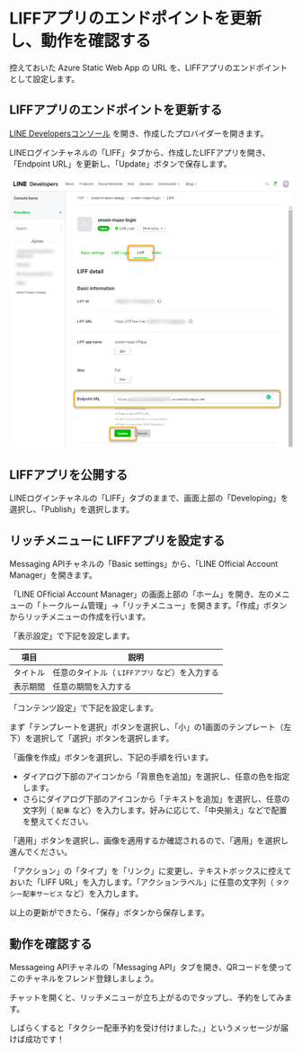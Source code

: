 # LIFFアプリのエンドポイントを更新し、動作を確認する

控えておいた Azure Static Web App の URL を、LIFFアプリのエンドポイントとして設定します。

## LIFFアプリのエンドポイントを更新する

[LINE Developersコンソール](https://developers.line.biz/console/) を開き、作成したプロバイダーを開きます。

LINEログインチャネルの「LIFF」タブから、作成したLIFFアプリを開き、「Endpoint URL」を更新し、「Update」ボタンで保存します。

![LINE Developerコンソールで「LIFF」のエンドポイントを更新する](./images/line-dev-console_update-liff-endpoint.png)

## LIFFアプリを公開する

LINEログインチャネルの「LIFF」タブのままで、画面上部の「Developing」を選択し、「Publish」を選択します。

## リッチメニューに LIFFアプリを設定する

Messaging APIチャネルの「Basic settings」から、「LINE Official Account Manager」を開きます。

「LINE OFficial Account Manager」の画面上部の「ホーム」を開き、左のメニューの「トークルーム管理」→「リッチメニュー」を開きます。「作成」ボタンからリッチメニューの作成を行います。

「表示設定」で下記を設定します。

| 項目 | 説明 |
|----|----|
| タイトル | 任意のタイトル（ `LIFFアプリ` など）を入力する |
| 表示期間 | 任意の期間を入力する |

「コンテンツ設定」で下記を設定します。

まず「テンプレートを選択」ボタンを選択し、「小」の1画面のテンプレート（左下）を選択して「選択」ボタンを選択します。

「画像を作成」ボタンを選択し、下記の手順を行います。
- ダイアログ下部のアイコンから「背景色を追加」を選択し、任意の色を指定します。
- さらにダイアログ下部のアイコンから「テキストを追加」を選択し、任意の文字列（ `配車` など）を入力します。好みに応じて、「中央揃え」などで配置を整えてください。

「適用」ボタンを選択し、画像を適用するか確認されるので、「適用」を選択し進んでください。

「アクション」の「タイプ」を「リンク」に変更し、テキストボックスに控えておいた「LIFF URL」を入力します。「アクションラベル」に任意の文字列（ `タクシー配車サービス` など）を入力します。

以上の更新ができたら、「保存」ボタンから保存します。

## 動作を確認する

Messageing APIチャネルの「Messaging API」タブを開き、QRコードを使ってこのチャネルをフレンド登録しましょう。

チャットを開くと、リッチメニューが立ち上がるのでタップし、予約をしてみます。

しばらくすると「タクシー配車予約を受け付けました。」というメッセージが届けば成功です！